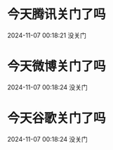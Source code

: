# 今天腾讯关门了吗

2024-11-07 00:18:21 没关门

# 今天微博关门了吗

2024-11-07 00:18:24 没关门

# 今天谷歌关门了吗

2024-11-07 00:18:24 没关门

